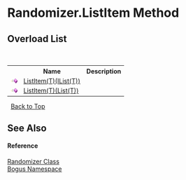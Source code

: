 # Randomizer.ListItem Method 
 


## Overload List
&nbsp;<table><tr><th></th><th>Name</th><th>Description</th></tr><tr><td>![Public method](media/pubmethod.gif "Public method")</td><td><a href="M_Bogus_Randomizer_ListItem__1">ListItem(T)(IList(T))</a></td><td /></tr><tr><td>![Public method](media/pubmethod.gif "Public method")</td><td><a href="M_Bogus_Randomizer_ListItem__1_1">ListItem(T)(List(T))</a></td><td /></tr></table>&nbsp;
<a href="#randomizer.listitem-method">Back to Top</a>

## See Also


#### Reference
<a href="T_Bogus_Randomizer">Randomizer Class</a><br /><a href="N_Bogus">Bogus Namespace</a><br />